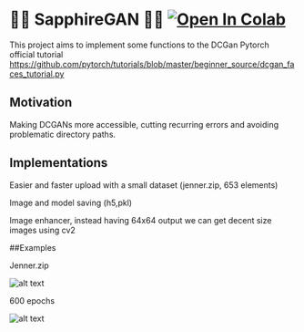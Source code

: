# :small_blue_diamond::small_blue_diamond: SapphireGAN :small_blue_diamond::small_blue_diamond: [![Open In Colab](https://colab.research.google.com/assets/colab-badge.svg)](https://colab.research.google.com/github/FabioRovai/SapphireGAN/blob/main/SapphireGAN.ipynb)



This project aims to implement some functions to the DCGan Pytorch official tutorial https://github.com/pytorch/tutorials/blob/master/beginner_source/dcgan_faces_tutorial.py


## Motivation

Making DCGANs more accessible, cutting recurring errors and avoiding problematic directory paths.


## Implementations

Easier and faster upload with a small dataset (jenner.zip, 653 elements)

Image and model saving (h5,pkl)

Image enhancer, instead having 64x64 output we can get decent size images using cv2


##Examples

Jenner.zip 

![alt text](https://i.ibb.co/3p4g0Pj/download-2.png)

600 epochs

![alt text](https://i.ibb.co/GpkpYCB/download-3.png)






